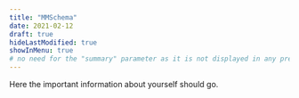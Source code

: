 ```yaml
---
title: "MMSchema"
date: 2021-02-12
draft: true
hideLastModified: true
showInMenu: true
# no need for the "summary" parameter as it is not displayed in any previews
---
```


Here the important information about yourself should go.

